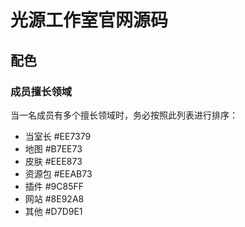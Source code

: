 # 光源工作室官网源码

## 配色
### 成员擅长领域
当一名成员有多个擅长领域时，务必按照此列表进行排序：
- 当室长 #EE7379
- 地图 #B7EE73
- 皮肤 #EEE873
- 资源包 #EEAB73
- 插件 #9C85FF
- 网站 #8E92A8
- 其他 #D7D9E1